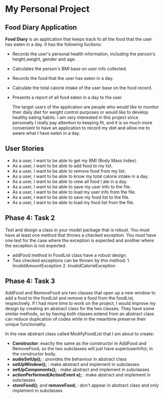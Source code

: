 # My Personal Project

## Food Diary Application

**Food Diary** is an application that keeps track fo all the food that the user has eaten in a day. It has the following
fuctions:

- Records the user's personal health information, including the person's height,weight, gender and age. 
- Calculates the person's BMI base on user info collected.
- Records the food that the user has eaten in a day.
- Calculate the total calorie intake of the user base on the food record.
- Presents a report of all food eaten in a day to the user
 
  
  
  The target users of the application are people who would like to monitor their daily diet for weight control purposes
   or would like to develop healthy eating habits. I am very interested in this project since personally I really pay 
   attention to keeping fit, and it is so much more convenient to have an application to record my diet and allow me to 
   aware what I have eaten in a day.
## User Stories

- As a user, I want to be able to get my BMI (Body Mass Index).
- As a user, I want to be able to add food to my list.
- As a user, I want to be able to remove food from my list.
- As a user, I want to be able to know my total calorie intake in a day.
- As a user, I want to be able to view all food I ate in a day.
- As a user, I want to be able to save my user info to the file.
- As a user, I want to be able to load my user info from the file.
- As a user, I want to be able to save my food list to the file.
- As a user, I want to be able to load my food list from the file.

## Phase 4: Task 2
Test and design a class in your model package that is robust.  You must have at least one method that throws a checked 
exception.  You must have one test for the case where the exception is expected and another where the exception is not
expected.

- addFood method in FoodList class have a robust design.
- Two checked exceptions can be thrown by this method: 1. InvalidAmountException 2. InvalidCalorieException

## Phase 4: Task 3
AddFood and RemoveFood are two classes that open up a new window to add a food to the foodList and remove a food from 
the foodList, respectively. If I had more time to work on the project, I would improve my design by creating an abstract
class for the two classes. They have some similar methods, so by having both classes extend from an abstract class can 
reduce duplication of codes while in the meantime preserve their unique functionality.

In the new abstract class called ModifyFoodList that I am about to create:
- **Constructor**: exactly the same as the constructor in AddFood and RemoveFood, so the two subclasses will just have 
super(userInfo); in the constructor body.
- **audioSetUp();** : provides the behaviour in abstract class
- **setUpWindow();** : make abstract and implement in subclasses
- **setUpComponents();** : make abstract and implement in subclasses
- **actionPerformed(ActionEvent e);** : make abstract and implement in subclasses
- **storeFood();** and **removeFood;** : don't appear in abstract class and only implement in subclasses

